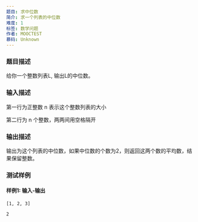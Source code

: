 ```yaml
---
题目: 求中位数
简介: 求一个列表的中位数
难度: 1
标签: 数学问题
作者: MOOCTEST
慕码: Unknown
---
```


### 题目描述

给你一个整数列表L, 输出L的中位数。

### 输入描述

第一行为正整数 n 表示这个整数列表的大小

第二行为 n 个整数，两两间用空格隔开

### 输出描述

输出为这个列表的中位数，如果中位数的个数为2，则返回这两个数的平均数，结果保留整数。

### 测试样例

#### 样例1: 输入-输出

```
[1, 2, 3]
```

```
2
```

